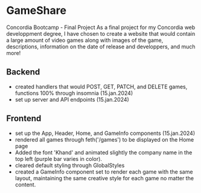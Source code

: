 # GameShare
Concordia Bootcamp - Final Project
As a final project for my Concordia web developpment degree, I have chosen to create a website that would contain a large amount of video games along with images of the game, descriptions, information on the date of release and developpers, and much more! 

## Backend
- created handlers that would POST, GET, PATCH, and DELETE games, functions 100% through insomnia (15.jan.2024)
- set up server and API endpoints (15.jan.2024)

## Frontend
- set up the App, Header, Home, and GameInfo components (15.jan.2024)
- rendered all games through feth('/games') to be displayed on the Home page
- Added the font 'Khand' and animated slightly the company name in the top left (purple bar varies in color).
- cleared default styling through GlobalStyles
- created a GameInfo component set to render each game with the same layout, maintaining the same creative style for each game no matter the content.